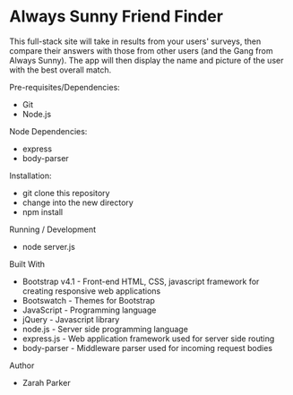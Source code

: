 # Always Sunny Friend Finder

This full-stack site will take in results from your users' surveys, then compare their answers with those from other users (and the Gang from Always Sunny). The app will then display the name and picture of the user with the best overall match.

Pre-requisites/Dependencies:
- Git
- Node.js

Node Dependencies:
- express
- body-parser

Installation:
- git clone <repository-url> this repository
- change into the new directory
- npm install

Running / Development
- node server.js

Built With
- Bootstrap v4.1 - Front-end HTML, CSS, javascript framework for creating responsive web applications
- Bootswatch - Themes for Bootstrap
- JavaScript - Programming language
- jQuery - Javascript library
- node.js - Server side programming language
- express.js - Web application framework used for server side routing
- body-parser - Middleware parser used for incoming request bodies

Author
- Zarah Parker
